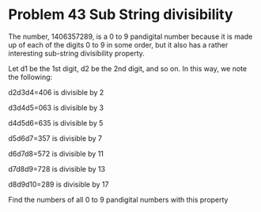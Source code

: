# Problem 43 Sub String divisibility

The number, 1406357289, is a 0 to 9 pandigital number because it is made up of each of the digits 0 to 9 in some order, but it also has a rather interesting sub-string divisibility property.

Let d1 be the 1st digit, d2 be the 2nd digit, and so on. In this way, we note the following:

d2d3d4=406 is divisible by 2

d3d4d5=063 is divisible by 3

d4d5d6=635 is divisible by 5

d5d6d7=357 is divisible by 7

d6d7d8=572 is divisible by 11

d7d8d9=728 is divisible by 13

d8d9d10=289 is divisible by 17

Find the numbers of all 0 to 9 pandigital numbers with this property

